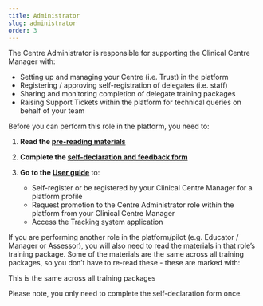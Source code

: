 ```yaml
---
title: Administrator
slug: administrator
order: 3
---
```

The Centre Administrator is responsible for supporting the Clinical Centre Manager with:

  - Setting up and managing your Centre (i.e. Trust) in the platform
  - Registering / approving self-registration of delegates (i.e. staff) 
  - Sharing and monitoring completion of delegate training packages 
  - Raising Support Tickets within the platform for technical queries on behalf of your team 

Before you can perform this role in the platform, you need to:

1. **Read the [pre-reading materials](#training-prereading)**
2. **Complete the [self-declaration and feedback form](#training-declaration)**
3. **Go to the [User guide](#training-userguide)** to:

    - Self-register or be registered by your Clinical Centre Manager for a platform profile
    - Request promotion to the Centre Administrator role within the platform from your Clinical Centre Manager
    - Access the Tracking system application

If you are performing another role in the platform/pilot (e.g. Educator / Manager or Assessor), you will also need to read the materials in that role’s training package. Some of the materials are the same across all training packages, so you don’t have to re-read these - these are marked with:

<p class="nhsuk-tag nhsuk-tag--blue nhsuk-u-font-size-14">This is the same across all training packages</p>

Please note, you only need to complete the self-declaration form once.